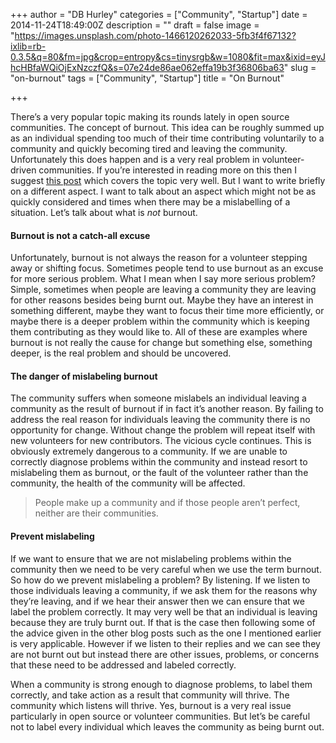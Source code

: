 +++
author = "DB Hurley"
categories = ["Community", "Startup"]
date = 2014-11-24T18:49:00Z
description = ""
draft = false
image = "https://images.unsplash.com/photo-1466120262033-5fb3f4f67132?ixlib=rb-0.3.5&q=80&fm=jpg&crop=entropy&cs=tinysrgb&w=1080&fit=max&ixid=eyJhcHBfaWQiOjExNzczfQ&s=07e24de86ae062effa19b3f36806ba63"
slug = "on-burnout"
tags = ["Community", "Startup"]
title = "On Burnout"

+++


There’s a very popular topic making its rounds lately in open source communities. The concept of burnout. This idea can be roughly summed up as an individual spending too much of their time contributing voluntarily to a community and quickly becoming tired and leaving the community. Unfortunately this does happen and is a very real problem in volunteer-driven communities. If you’re interested in reading more on this then I suggest [this post](http://siobhanmckeown.com/burnout-in-free-software-communities/) which covers the topic very well. But I want to write briefly on a different aspect. I want to talk about an aspect which might not be as quickly considered and times when there may be a mislabelling of a situation. Let’s talk about what is _not_ burnout.

#### Burnout is not a catch-all excuse

Unfortunately, burnout is not always the reason for a volunteer stepping away or shifting focus. Sometimes people tend to use burnout as an excuse for more serious problem. What I mean when I say more serious problem? Simple, sometimes when people are leaving a community they are leaving for other reasons besides being burnt out. Maybe they have an interest in something different, maybe they want to focus their time more efficiently, or maybe there is a deeper problem within the community which is keeping them contributing as they would like to. All of these are examples where burnout is not really the cause for change but something else, something deeper, is the real problem and should be uncovered.

#### The danger of mislabeling burnout

The community suffers when someone mislabels an individual leaving a community as the result of burnout if in fact it’s another reason. By failing to address the real reason for individuals leaving the community there is no opportunity for change. Without change the problem will repeat itself with new volunteers for new contributors. The vicious cycle continues. This is obviously extremely dangerous to a community. If we are unable to correctly diagnose problems within the community and instead resort to mislabeling them as burnout, or the fault of the volunteer rather than the community, the health of the community will be affected.

> People make up a community and if those people aren’t perfect, neither are their communities.

#### Prevent mislabeling

If we want to ensure that we are not mislabeling problems within the community then we need to be very careful when we use the term burnout. So how do we prevent mislabeling a problem? By listening. If we listen to those individuals leaving a community, if we ask them for the reasons why they’re leaving, and if we hear their answer then we can ensure that we label the problem correctly. It may very well be that an individual is leaving because they are truly burnt out. If that is the case then following some of the advice given in the other blog posts such as the one I mentioned earlier is very applicable. However if we listen to their replies and we can see they are not burnt out but instead there are other issues, problems, or concerns that these need to be addressed and labeled correctly.

When a community is strong enough to diagnose problems, to label them correctly, and take action as a result that community will thrive. The community which listens will thrive. Yes, burnout is a very real issue particularly in open source or volunteer communities. But let’s be careful not to label every individual which leaves the community as being burnt out.

